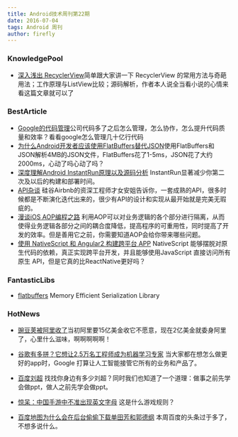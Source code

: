 ```yaml
---
title: Android技术周刊第22期
date: 2016-07-04
tags: Android 周刊
author: firefly
---
```


<!-- more -->

### KnowledgePool
* [深入浅出 RecyclerView](http://kymjs.com/code/2016/07/10/01)简单跟大家讲一下 RecyclerView 的常用方法与奇葩用法；工作原理与ListView比较；源码解析，作者本人说全当看小说的心情来看这篇文章就可以了


### BestArticle
* [Google的代码管理](http://www.ruanyifeng.com/blog/2016/07/google-monolithic-source-repository.html?hmsr=toutiao.io&utm_medium=toutiao.io&utm_source=toutiao.io)公司代码多了之后怎么管理，怎么协作，怎么提升代码质量和效率？看看google怎么管理几十亿行代码
* [为什么Android开发者应该使用FlatBuffers替代JSON](https://mp.weixin.qq.com/s?__biz=MzA3ODg4MDk0Ng==&mid=2651112424&idx=1&sn=51401124fbab3917520cc889dae824fe&scene=1&srcid=0705Fl2aUstqptSkwYBF8pPa&key=77421cf58af4a6537c8ebeed1a2533fe0821f088a58924e891d8e77bf7163ea09a11e58e325f99967488f7d12d13f051)使用FlatBuffers和JSON解析4MB的JSON文件，FlatBuffers花了1-5ms，JSON花了大约2000ms，心动了吗心动了吗？
* [深度理解Android InstantRun原理以及源码分析](http://blog.csdn.net/nupt123456789/article/details/51828701) InstantRun显著减少你第二次及以后的构建和部署时间。
* [API杂谈](http://mp.weixin.qq.com/s?__biz=MjAzNzMzNTkyMQ==&mid=2653750299&idx=1&sn=6a79422c5aac75bbc2837d9da51fed6d&scene=23&srcid=07064tvsvbSBA4GVk1yrPc0j#rd) 硅谷Airbnb的资深工程师才女安姐告诉你，一套成熟的API，很多时候都是不断演化迭代出来的，很少有API的设计和实现从最开始就是完美无瑕疵的。
* [漫谈iOS AOP编程之路](http://mp.weixin.qq.com/s?__biz=MzAxMzE2Mjc2Ng==&mid=2652155013&idx=2&sn=8dccad145c492051d348f034a973ff25&scene=23&srcid=0707EPbux7Qi5YwKn7rWRnqm#rd) 利用AOP可以对业务逻辑的各个部分进行隔离，从而使得业务逻辑各部分之间的耦合度降低，提高程序的可重用性，同时提高了开发的效率。但是善用它之前，你需要知道AOP会给你带来哪些问题。
* [使用 NativeScript 和 Angular2 构建跨平台 APP](http://mp.weixin.qq.com/s?__biz=MzAwNTAzMjcxNg==&mid=2651424741&idx=1&sn=9532af9590bb82f7cf7fd5b7d2518744&scene=23&srcid=0707nrOE0KWh2D3quvGGhUGx#rd) NativeScript 能够摆脱对原生代码的依赖，真正实现跨平台开发，并且能够使用JavaScript 直接访问所有原生 API，但是它真的比ReactNative更好吗？

### FantasticLibs
* [flatbuffers](https://github.com/google/flatbuffers)  Memory Efficient Serialization Library

### HotNews
* [豌豆荚被阿里收了](http://36kr.com/p/5049056.html)当初阿里要15亿美金收它不愿意，现在2亿美金就委身阿里了，心里什么滋味，啊啊啊啊啊！

* [谷歌有多拼？它想让2.5万名工程师成为机器学习专家](http://m.huxiu.com/article/154850/1.html) 当大家都在想怎么做更好的app时，Google 打算让人工智能接管它所有的业务和产品了。
* [百度刘超](http://mp.weixin.qq.com/s?__biz=MjM5MDQ4MzU5NQ==&mid=2658947169&idx=2&sn=066d458f2aa06f188677748acde297eb&scene=23&srcid=0707WSCezrNvE8FuB2FdJw30#rd) 找找你身边有多少刘超？同时我们也知道了一个道理：做事之前先学会做ppt，做人之前先学会做ppt。
* [惊呆：中国手游中不准出现英文字母](http://mp.weixin.qq.com/s?__biz=MzIzMDQ3NTI2Mw==&mid=2247483661&idx=3&sn=ef4a79c725a7c5cd74c0a21478632f67&scene=23&srcid=0708tJBVJvDpW18DlL2ekJ1j#rd) 这是什么游戏规则？
* [百度地图为什么会在后台偷偷下载单田芳和郭德纲](https://www.zhihu.com/question/48248618?from=timeline&isappinstalled=0#showWechatShareTip) 本周百度的头条过于多了，不想多说什么。



